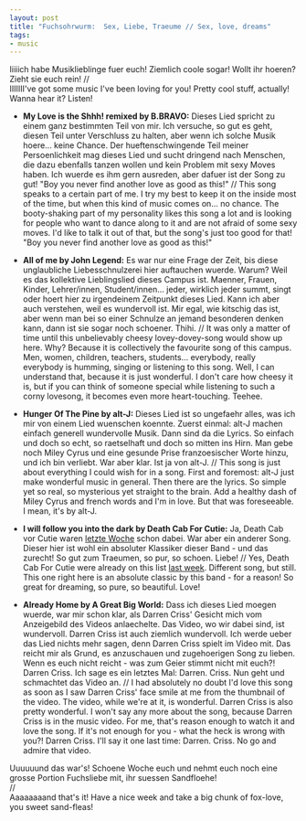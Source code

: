 ```yaml
---
layout: post
title: "Fuchsohrwurm:  Sex, Liebe, Traeume // Sex, love, dreams"
tags:
- music
---
```


Iiiiich habe Musiklieblinge fuer euch! Ziemlich coole sogar! Wollt ihr hoeren? Zieht sie euch rein! 
//  
IIIIIII've got some music I've been loving for you! Pretty cool stuff, actually! Wanna hear it? Listen!  

* **My Love is the Shhh! remixed by B.BRAVO:** Dieses Lied spricht zu einem ganz bestimmten Teil von mir. Ich versuche, so gut es geht, diesen Teil unter Verschluss zu halten, aber wenn ich solche Musik hoere... keine Chance. Der hueftenschwingende Teil meiner Persoenlichkeit mag dieses Lied und sucht dringend nach Menschen, die dazu ebenfalls tanzen wollen und kein Problem mit sexy Moves haben. Ich wuerde es ihm gern ausreden, aber dafuer ist der Song zu gut! "Boy you never find another love as good as this!"  // This song speaks to a certain part of me. I try my best to keep it on the inside most of the time, but when this kind of music comes on... no chance. The booty-shaking part of my personality likes this song a lot and is looking for people who want to dance along to it and are not afraid of some sexy moves. I'd like to talk it out of that, but the song's just too good for that! "Boy you never find another love as good as this!"

* **All of me by John Legend:** Es war nur eine Frage der Zeit, bis diese unglaubliche Liebesschnulzerei hier auftauchen wuerde. Warum? Weil es das kollektive Lieblingslied dieses Campus ist. Maenner, Frauen, Kinder, Lehrer/innen, Student/innen... jeder, wirklich jeder summt, singt oder hoert hier zu irgendeinem Zeitpunkt dieses Lied. Kann ich aber auch verstehen, weil es wundervoll ist. Mir egal, wie kitschig das ist, aber wenn man bei so einer Schnulze an jemand besonderen denken kann, dann ist sie sogar noch schoener. Thihi. // It was only a matter of time until this unbelievably cheesy lovey-dovey-song would show up here. Why? Because it is collectively the favourite song of this campus. Men, women, children, teachers, students... everybody, really everybody is humming, singing or listening to this song. Well, I can understand that, because it is just wonderful. I don't care how cheesy it is, but if you can think of someone special while listening to such a corny lovesong, it becomes even more heart-touching. Teehee.  

* **Hunger Of The Pine by alt-J:** Dieses Lied ist so ungefaehr alles, was ich mir von einem Lied wuenschen koennte. Zuerst einmal: alt-J machen einfach generell wundervolle Musik. Dann sind da die Lyrics. So einfach und doch so echt, so raetselhaft und doch so mitten ins Hirn. Man gebe noch Miley Cyrus und eine gesunde Prise franzoesischer Worte hinzu, und ich bin verliebt. War aber klar. Ist ja von alt-J. // This song is just about everything I could wish for in a song. First and foremost: alt-J just make wonderful music in general. Then there are the lyrics. So simple yet so real, so mysterious yet straight to the brain. Add a healthy dash of Miley Cyrus and french words and I'm in love. But that was foreseeable. I mean, it's by alt-J.  

* **I will follow you into the dark by Death Cab For Cutie:** Ja, Death Cab vor Cutie waren [letzte Woche](http://fuchsgehtum.de/fuchsohrwurm-2/) schon dabei. War aber ein anderer Song. Dieser hier ist wohl ein absoluter Klassiker dieser Band - und das zurecht! So gut zum Traeumen, so pur, so schoen. Liebe! // Yes, Death Cab For Cutie were already on this list [last week](http://fuchsgehtum.de/fuchsohrwurm-2/). Different song, but still. This one right here is an absolute classic by this band - for a reason! So great for dreaming, so pure, so beautiful. Love!  

* **Already Home by A Great Big World:** Dass ich dieses Lied moegen wuerde, war mir schon klar, als Darren Criss' Gesicht mich vom Anzeigebild des Videos anlaechelte. Das Video, wo wir dabei sind, ist wundervoll. Darren Criss ist auch ziemlich wundervoll. Ich werde ueber das Lied nichts mehr sagen, denn Darren Criss spielt im Video mit. Das reicht mir als Grund, es anzuschauen und zugehoerigen Song zu lieben. Wenn es euch nicht reicht - was zum Geier stimmt nicht mit euch?! Darren Criss. Ich sage es ein letztes Mal: Darren. Criss. Nun geht und schmachtet das Video an. // I had absolutely no doubt I'd love this song as soon as I saw Darren Criss' face smile at me from the thumbnail of the video. The video, while we're at it, is wonderful. Darren Criss is also pretty wonderful. I won't say any more about the song, because Darren Criss is in the music video. For me, that's reason enough to watch it and love the song. If it's not enough for you - what the heck is wrong with you?! Darren Criss. I'll say it one last time: Darren. Criss. No go and admire that video.  

Uuuuuund das war's! Schoene Woche euch und nehmt euch noch eine grosse Portion Fuchsliebe mit, ihr suessen Sandfloehe!  
//  
Aaaaaaaand that's it! Have a nice week and take a big chunk of fox-love, you sweet sand-fleas!  
